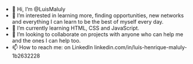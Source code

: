 - 👋 Hi, I’m @LuisMaluly
- 👀 I’m interested in learning more, finding opportunities, new networks and everything I can learn to be the best of myself every day.
- 🌱 I’m currently learning HTML, CSS and JavaScript.
- 💞️ I’m looking to collaborate on projects with anyone who can help me and the ones I can help too.
- 📫 How to reach me: on LinkedIn linkedin.com/in/luís-henrique-maluly-1b2632228

<!---
LuisMaluly/LuisMaluly is a ✨ special ✨ repository because its `README.md` (this file) appears on your GitHub profile.
You can click the Preview link to take a look at your changes.
--->
